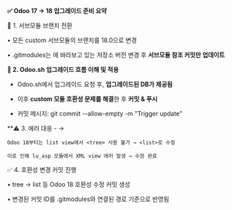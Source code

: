 **✅ Odoo 17 → 18 업그레이드 준비 요약**

  

📂 1. 서브모듈 브랜치 전환

• 모든 custom 서브모듈의 브랜치를 18.0으로 변경

• .gitmodules는 에 바라보고 있는 저장소 버전 변경 후 **서브모듈 참조 커밋만 업데이트**

  

**🧠 2. Odoo.sh 업그레이드 흐름 이해 및 적용**

* Odoo.sh에서 업그레이드 요청 후, **업그레이드된 DB가 제공됨**

* 이후 **custom 모듈 호환성 문제를 해결**한 후 **커밋 & 푸시**

* 커밋 메시지: git commit --allow-empty -m "Trigger update"

  

**⚠️ 3. 에러 대응 - <tree> → <list>

	Odoo 18부터는 list view에서 <tree> 사용 불가 → <list>로 수정
	
	이로 인해 lu_asp 모듈에서 XML view 에러 발생 → 수정 완료

  


✅ 4. 호환성 변경 커밋 진행

• tree → list 등 Odoo 18 호환성 수정 커밋 생성

• 변경된 커밋 ID를 .gitmodules와 연결된 경로 기준으로 반영됨

